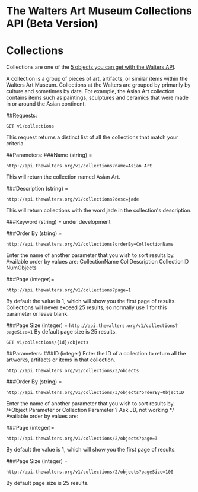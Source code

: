 The Walters Art Museum Collections API (Beta Version)
===========

# Collections

Collections are one of the [5 objects you can get with the Walters API](https://github.com/WaltersArtMuseum/walters-api#objects). 

A collection is a group of pieces of art, artifacts, or similar items within the Walters Art Museum. Collections at the Walters are grouped by primarily by culture and sometimes by date. 
For example, the Asian Art collection contains items such as paintings, sculptures and ceramics that were made in or around the Asian continent.

##Requests:
```
GET v1/collections
```
This request returns a distinct list of all the collections that match your criteria. 

##Parameters:
###Name (string) = 
```
http://api.thewalters.org/v1/collections?name=Asian Art
```
This will return the collection named Asian Art. 

###Description (string) = 
```
http://api.thewalters.org/v1/collections?desc=jade
```
This will return collections with the word jade in the collection's description.

###Keyword (string) = under development

###Order By (string) = 
```
http://api.thewalters.org/v1/collections?orderBy=CollectionName
```
Enter the name of another parameter that you wish to sort results by. 
Available order by values are: 
CollectionName
CollDescription
CollectionID
NumObjects

###Page (integer)= 
```
http://api.thewalters.org/v1/collections?page=1
```
By default the value is 1, which will show you the first page of results. 
Collections will never exceed 25 results, so normally use 1 for this parameter or leave blank. 

###Page Size (integer) = `http://api.thewalters.org/v1/collections?pageSize=1`
By default page size is 25 results. 

```
GET v1/collections/{id}/objects
```
##Parameters:
###ID (integer)
Enter the ID of a collection to return all the artworks, artifacts or items in that collection.
```
http://api.thewalters.org/v1/collections/3/objects
```
###Order By (string) = 
```
http://api.thewalters.org/v1/collections/3/objects?orderBy=ObjectID
```
Enter the name of another parameter that you wish to sort results by.
/*Object Parameter or Collection Parameter ? Ask JB, not working */
Available order by values are: 


###Page (integer)= 
```
http://api.thewalters.org/v1/collections/2/objects?page=3
```
By default the value is 1, which will show you the first page of results. 

###Page Size (integer) = 
```
http://api.thewalters.org/v1/collections/2/objects?pageSize=100
```
By default page size is 25 results. 